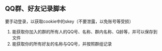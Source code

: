 ## QQ群、好友记录脚本
要手动登录，以获取cookie中的skey（不要泄露，以免账号等受损）  
1. 能获取你加入的群的所有人的QQ号、名称、群内名称、Q龄等，并可以保存到文件  
2. 能获取你的所有好友的名称与QQ号，并按照群组记录
